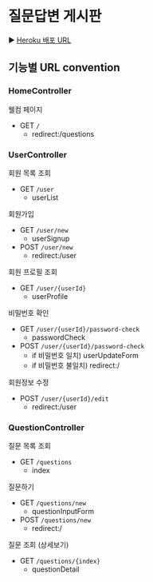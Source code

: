 # 질문답변 게시판

▶ [Heroku 배포 URL](https://damp-lowlands-18176.herokuapp.com/)

## 기능별 URL convention
### HomeController
웰컴 페이지

- GET `/`
    - redirect:/questions
  
### UserController

회원 목록 조회

- GET `/user`
  - userList
  
회원가입

- GET `/user/new`
    - userSignup
- POST `/user/new`
    - redirect:/user
  
회원 프로필 조회

- GET `/user/{userId}`
    - userProfile

비밀번호 확인

- GET `/user/{userId}/password-check`
    - passwordCheck
- POST `/user/{userId}/password-check`
    - if 비밀번호 일치) userUpdateForm
    - if 비밀번호 불일치) redirect:/

회원정보 수정

- POST `/user/{userId}/edit`
    - redirect:/user
  
### QuestionController

질문 목록 조회

- GET `/questions`
  - index
  
질문하기

- GET `/questions/new`
    - questionInputForm
- POST `/questions/new`
    - redirect:/

질문 조회 (상세보기)

- GET `/questions/{index}`
    - questionDetail
